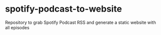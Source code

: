 # spotify-podcast-to-website
Repository to grab Spotify Podcast RSS and generate a static website with all episodes
